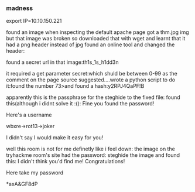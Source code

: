 ### madness ###

export IP=10.10.150.221

found an image when inspecting the default apache page
got a thm.jpg img but that image was broken so downloaded that with wget 
and learnt that it had a png header instead of jpg 
found an online tool and changed the header:

found a secret url in that image:th1s_1s_h1dd3n

it required a get parameter secret:which shuld be between 0-99 as the comment on the page source suggested....wrote a python script to do it:found the number 73>and found a hash:y2RPJ4QaPF!B

apparently this is the passphrase for the steghide to the fixed file:
found this(although i didnt solve it :():
Fine you found the password! 

Here's a username 

wbxre->rot13->joker

I didn't say I would make it easy for you!

well this room is not for me definetly like i feel down:
the image on the tryhackme room's site had the password:
steghide the image and found this:
I didn't think you'd find me! Congratulations!

Here take my password

*axA&GF8dP
